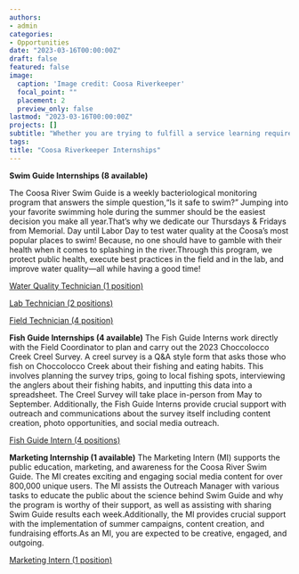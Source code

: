 ```yaml
---
authors:
- admin
categories:
- Opportunities
date: "2023-03-16T00:00:00Z"
draft: false
featured: false
image:
  caption: 'Image credit: Coosa Riverkeeper'
  focal_point: ""
  placement: 2
  preview_only: false
lastmod: "2023-03-16T00:00:00Z"
projects: []
subtitle: "Whether you are trying to fulfill a service learning requirement, get more experience or want to learn something new, Coosa Riverkeeper is a great place to intern!"
tags:
title: "Coosa Riverkeeper Internships"
---
```


**Swim Guide Internships (8 available)**

The Coosa River Swim Guide is a weekly bacteriological monitoring program that answers the simple question,“Is it safe to swim?” Jumping into your favorite swimming hole during the summer should be the easiest decision you make all year.That’s why we dedicate our Thursdays & Fridays from Memorial. Day until Labor Day to test water quality at the Coosa’s most popular places to swim! Because, no one should have to gamble with their health when it comes to splashing in the river.Through this program, we protect public health, execute best practices in the field and in the lab, and improve water quality—all while having a good time!

[Water Quality Technician (1 position)](https://coosariver.org/wp-content/uploads/2023/02/Water-Quality-Technician-1.pdf)

[Lab Technician (2 positions)](https://coosariver.org/wp-content/uploads/2023/02/Lab-Technician-1-1.pdf)

[Field Technician (4 position)](https://coosariver.org/wp-content/uploads/2023/02/Field-Technician-1.pdf)

**Fish Guide Internships (4 available)**
The Fish Guide Interns work directly with the Field Coordinator to plan and carry out the 2023  Choccolocco Creek Creel Survey. A creel survey is a Q&A style form that asks those who fish on Choccolocco Creek about their fishing and eating habits. This involves planning the survey trips, going to local fishing spots, interviewing the anglers about their fishing habits, and inputting this data into a spreadsheet. The Creel Survey will take place in-person from May to September. Additionally, the Fish  Guide Interns provide crucial support with outreach and communications about the survey itself  including content creation, photo opportunities, and social media outreach.

[Fish Guide Intern (4 positions)](https://coosariver.org/wp-content/uploads/2023/02/2023-Choccolocco-Creel-Survey-Intern-Job-Description.pdf)

**Marketing Internship (1 available)**
The Marketing Intern (MI) supports the public education, marketing, and awareness for the Coosa River Swim Guide. The MI creates exciting and engaging social media content for over 800,000 unique users. The MI assists the Outreach Manager with various tasks to educate the public about the science behind Swim Guide and why the program is worthy of their support, as well as assisting with sharing Swim Guide results each week.Additionally, the MI provides crucial support with the implementation of summer campaigns, content creation, and fundraising efforts.As an MI, you are expected to be creative, engaged, and outgoing. 
 
[Marketing Intern (1 position)](https://coosariver.org/wp-content/uploads/2023/02/Marketing-Intern-Job-Description.pdf)